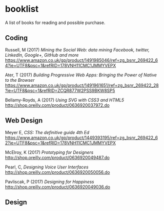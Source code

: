# booklist
A list of books for reading and possible purchase.

## Coding

Russell, M (2017) _Mining the Social Web: data mining Facebook, twitter, LinkedIn, Google+, GitHub and more_
https://www.amazon.co.uk/gp/product/1491985046/ref=zg_bsnr_269422_64?ie=UTF8&psc=1&refRID=178VNH11CMC1JMMYVEPX

Ater, T (2017) _Building Progressive Web Apps: Bringing the Power of Native to the Browser_
https://www.amazon.co.uk/gp/product/1491961651/ref=zg_bsnr_269422_28?ie=UTF8&psc=1&refRID=ZCQR877W2PSS9BKW8SP5

Bellamy-Royds, A (2017) _Using SVG with CSS3 and HTML5_
http://shop.oreilly.com/product/0636920037972.do

## Web Design

Meyer E, _CSS: The definitive guide 4th Ed_
https://www.amazon.co.uk/gp/product/1449393195/ref=zg_bsnr_269422_62?ie=UTF8&psc=1&refRID=178VNH11CMC1JMMYVEPX

McElroy, K (2017) _Prototyping for Designers_
http://shop.oreilly.com/product/0636920049487.do

Pearl, C, _Designing Voice User Interfaces_
http://shop.oreilly.com/product/0636920050056.do

Pavliscak, P (2017) _Designing for Happiness_
http://shop.oreilly.com/product/0636920049036.do

## Design

